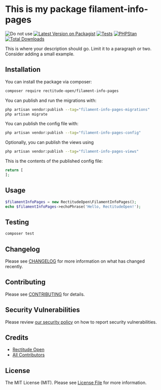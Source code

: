 # This is my package filament-info-pages

![Do not use](https://img.shields.io/badge/Under%20development-Don't%20use-red)
[![Latest Version on Packagist](https://img.shields.io/packagist/v/rectitude-open/filament-info-pages.svg?style=flat-square)](https://packagist.org/packages/rectitude-open/filament-info-pages)
[![Tests](https://github.com/rectitude-open/filament-info-pages/actions/workflows/run-tests.yml/badge.svg)](https://github.com/rectitude-open/filament-info-pages/actions/workflows/run-tests.yml)
[![PHPStan](https://img.shields.io/badge/PHPStan-level%205-brightgreen)](https://phpstan.org/)
[![Total Downloads](https://img.shields.io/packagist/dt/rectitude-open/filament-info-pages.svg?style=flat-square)](https://packagist.org/packages/rectitude-open/filament-info-pages)

This is where your description should go. Limit it to a paragraph or two. Consider adding a small example.

## Installation

You can install the package via composer:

```bash
composer require rectitude-open/filament-info-pages
```

You can publish and run the migrations with:

```bash
php artisan vendor:publish --tag="filament-info-pages-migrations"
php artisan migrate
```

You can publish the config file with:

```bash
php artisan vendor:publish --tag="filament-info-pages-config"
```

Optionally, you can publish the views using

```bash
php artisan vendor:publish --tag="filament-info-pages-views"
```

This is the contents of the published config file:

```php
return [
];
```

## Usage

```php
$filamentInfoPages = new RectitudeOpen\FilamentInfoPages();
echo $filamentInfoPages->echoPhrase('Hello, RectitudeOpen!');
```

## Testing

```bash
composer test
```

## Changelog

Please see [CHANGELOG](CHANGELOG.md) for more information on what has changed recently.

## Contributing

Please see [CONTRIBUTING](.github/CONTRIBUTING.md) for details.

## Security Vulnerabilities

Please review [our security policy](../../security/policy) on how to report security vulnerabilities.

## Credits

- [Rectitude Open](https://github.com/rectitude-open)
- [All Contributors](../../contributors)

## License

The MIT License (MIT). Please see [License File](LICENSE.md) for more information.
